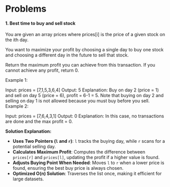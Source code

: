 <h1>Problems</h1>

<h4>1. Best time to buy and sell stock</h4>
<p>
You are given an array prices where prices[i] is the price of a given stock on the ith day.

You want to maximize your profit by choosing a single day to buy one stock and choosing a different day in the future to sell that stock.

Return the maximum profit you can achieve from this transaction. If you cannot achieve any profit, return 0.

 

Example 1:

Input: prices = [7,1,5,3,6,4]
Output: 5
Explanation: Buy on day 2 (price = 1) and sell on day 5 (price = 6), profit = 6-1 = 5.
Note that buying on day 2 and selling on day 1 is not allowed because you must buy before you sell.
Example 2:

Input: prices = [7,6,4,3,1]
Output: 0
Explanation: In this case, no transactions are done and the max profit = 0.
</p>

<b>Solution Explanation: </b>
- **Uses Two Pointers (`l` and `r`)**: `l` tracks the buying day, while `r` scans for a potential selling day.  
- **Calculates Maximum Profit**: Computes the difference between `prices[r]` and `prices[l]`, updating the profit if a higher value is found.  
- **Adjusts Buying Point When Needed**: Moves `l` to `r` when a lower price is found, ensuring the best buy price is always chosen.  
- **Optimized O(n) Solution**: Traverses the list once, making it efficient for large datasets. 